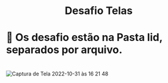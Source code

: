 <h1 align="center"> Desafio Telas </h1>

# 📁 Os desafio estão na Pasta lid, separados por arquivo.

# 
![Captura de Tela 2022-10-31 às 16 21 48](https://user-images.githubusercontent.com/79880613/199105035-26d7efeb-17e8-4a78-b0fc-fa8564b9dfe1.png)
